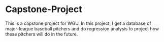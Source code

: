 # Capstone-Project
This is a capstone project for WGU. In this project, I get a database of major-league baseball pitchers and do regression analysis to project how these pitchers will do in the future.
